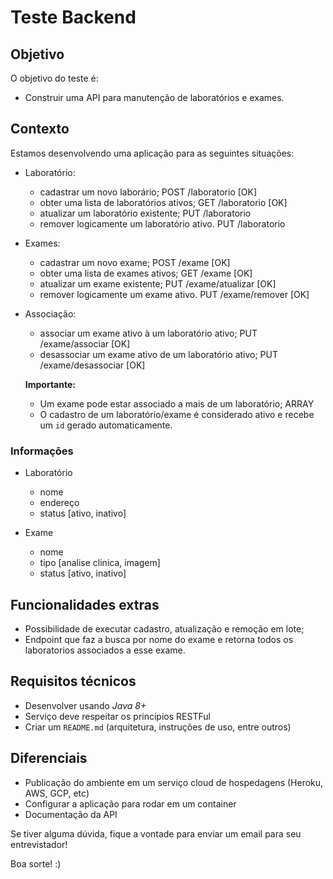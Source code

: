 # Teste Backend

## Objetivo

O objetivo do teste é:

- Construir uma API para manutenção de laboratórios e exames.

## Contexto

Estamos desenvolvendo uma aplicação para as seguintes situações:

- Laboratório:
  - cadastrar um novo laborário; POST /laboratorio [OK]
  - obter uma lista de laboratórios ativos; GET /laboratorio [OK]
  - atualizar um laboratório existente; PUT /laboratorio
  - remover logicamente um laboratório ativo. PUT /laboratorio

- Exames:
  - cadastrar um novo exame; POST /exame [OK]
  - obter uma lista de exames ativos; GET /exame [OK]
  - atualizar um exame existente; PUT /exame/atualizar [OK]
  - remover logicamente um exame ativo. PUT /exame/remover [OK]

- Associação:
  - associar um exame ativo à um laboratório ativo; PUT /exame/associar [OK]
  - desassociar um exame ativo de um laboratório ativo; PUT /exame/desassociar [OK]

  **Importante:**

  - Um exame pode estar associado a mais de um laboratório; ARRAY
  - O cadastro de um laboratório/exame é considerado ativo e recebe um `id` gerado automaticamente.

### Informações

- Laboratório
  - nome
  - endereço
  - status [ativo, inativo]

- Exame
  - nome
  - tipo [analise clinica, imagem]
  - status [ativo, inativo]

## Funcionalidades extras

- Possibilidade de executar cadastro, atualização e remoção em lote;
- Endpoint que faz a busca por nome do exame e retorna todos os laboratorios associados a esse exame.

## Requisitos técnicos

- Desenvolver usando *Java 8+*
- Serviço deve respeitar os princípios RESTFul
- Criar um `README.md` (arquitetura, instruções de uso, entre outros)

## Diferenciais

- Publicação do ambiente em um serviço cloud de hospedagens (Heroku, AWS, GCP, etc)
- Configurar a aplicação para rodar em um container
- Documentação da API

Se tiver alguma dúvida, fique a vontade para enviar um email para seu entrevistador!

Boa sorte! :)
